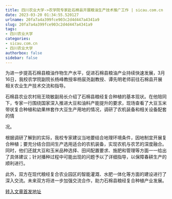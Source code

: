 ```yaml
---
title: 四川农业大学->农学院专家赴石棉县开展粮油生产技术推广工作 | sicau.com.cn
date: 2023-03-20 01:34:55.520127
urlname: 20fa7a4a399fce903c2d4d447a4341a9
slug: 20fa7a4a399fce903c2d4d447a4341a9
tags: 
- 四川农业大学
categories:
- sicau.com.cn
- 四川农业大学
authorbox: false
sidebar: false
---
```

为进一步提高石棉县粮油作物生产水平，促进石棉县粮油产业持续快速发展，3月16日，我校农学院副院长杨峰教授率杨宸尧副教授、谭先明老师前往石棉县开展相关农业生产技术交流和指导。  

石棉县农业农村局王晓敏副局长介绍了石棉县粮经复合种植的基本现状。在他陪同下，专家一行围绕国家深入推进大豆和油料产能提升的要求，现场查看了大豆玉米带状复合种植和幼果林套作大豆生产用地的情况，调研了农机装备和相关设备配套的情
<!--more-->
况。

根据调研了解到的实际，我校专家建议当地要结合地理环境条件，因地制宜开展复合种植；要充分结合田间生产选用适合的农机装备，实现农机与农艺的深度融合。同时，他们还就大豆和玉米品种选择、田间配置要求、施肥和管理等方面一一给出了具体建议；针对播种过程中可能出现的问题予以了详细指导，以保障春耕生产的顺利进行。

此外，双方在现代粮经复合农业园区的智能灌溉、水肥一体化等方面的建设进行了深入交流。未来双方将进一步加强交流合作，助力石棉县粮经复合种植产业发展。



[转入文章首发地址](https://news.sicau.edu.cn/info/1078/71452.htm)
